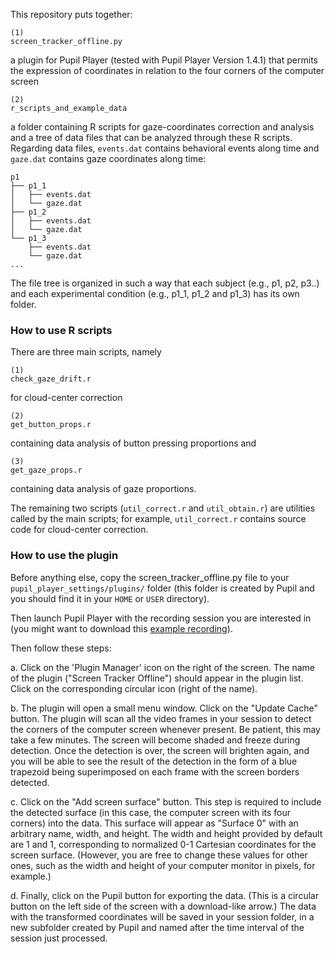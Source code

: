 This repository puts together:

```
(1)
screen_tracker_offline.py
```

a plugin for Pupil Player (tested with Pupil Player Version 1.4.1) that permits
the expression of coordinates in relation to the four corners of the computer
screen
   
```
(2)
r_scripts_and_example_data
```

a folder containing R scripts for gaze-coordinates correction and analysis and a tree of data files that can be analyzed through these R scripts. Regarding data files, `events.dat` contains behavioral events along time and `gaze.dat` contains gaze coordinates along time:

```
p1
├── p1_1
│   ├── events.dat
│   └── gaze.dat
├── p1_2
│   ├── events.dat
│   └── gaze.dat
└── p1_3
    ├── events.dat
    └── gaze.dat
...

```

The file tree is organized in such a way that each subject (e.g., p1, p2, p3..) and each experimental condition (e.g., p1_1, p1_2 and p1_3) has its own folder. 

### How to use R scripts

There are three main scripts, namely

```
(1)
check_gaze_drift.r
```

for cloud-center correction

```
(2)
get_button_props.r
```

containing data analysis of button pressing proportions and

```
(3)
get_gaze_props.r
```

containing data analysis of gaze proportions.

The remaining two scripts (`util_correct.r` and `util_obtain.r`) are utilities called by the main scripts; for example, `util_correct.r` contains source code for cloud-center correction.

### How to use the plugin

Before anything else, copy the screen_tracker_offline.py file to your
`pupil_player_settings/plugins/` folder (this folder is created by Pupil and you
should find it in your `HOME` or `USER` directory).

Then launch Pupil Player with the recording session you are interested in (you might want to download this [example recording](https://drive.google.com/open?id=15iIx_QB6ZSg0FnWvcD_0XHU6C8Ea3s32)).

Then follow these steps:

a. Click on the 'Plugin Manager' icon on the right of the screen. The name of
the plugin ("Screen Tracker Offline") should appear in the plugin list. Click on
the corresponding circular icon (right of the name).

b. The plugin will open a small menu window. Click on the "Update Cache" button. The
plugin will scan all the video frames in your session to detect the corners of
the computer screen whenever present. Be patient, this may take a few minutes.
The screen will become shaded and freeze during detection. Once the detection is
over, the screen will brighten again, and you will be able to see the result of
the detection in the form of a blue trapezoid being superimposed on each frame
with the screen borders detected.

c. Click on the "Add screen surface" button. This step is required to include the
detected surface (in this case, the computer screen with its four corners) into
the data. This surface will appear as "Surface 0" with an arbitrary name, width,
and height. The width and height provided by default are 1 and 1, corresponding
to normalized 0-1 Cartesian coordinates for the screen surface. (However, you
are free to change these values for other ones, such as the width and height of
your computer monitor in pixels, for example.)

d. Finally, click on the Pupil button for exporting the data. (This is a
circular button on the left side of the screen with a download-like arrow.) The
data with the transformed coordinates will be saved in your session folder, in a
new subfolder created by Pupil and named after the time interval of the session
just processed.